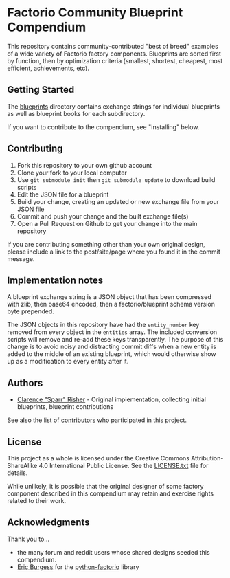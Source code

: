 # Factorio Community Blueprint Compendium

This repository contains community-contributed "best of breed" examples of a wide variety of Factorio factory components. Blueprints are sorted first by function, then by optimization criteria (smallest, shortest, cheapest, most efficient, achievements, etc).

## Getting Started

The [blueprints](blueprints/) directory contains exchange strings for individual blueprints as well as blueprint books for each subdirectory.

If you want to contribute to the compendium, see "Installing" below.

## Contributing

1. Fork this repository to your own github account
2. Clone your fork to your local computer
3. Use `git submodule init` then `git submodule update` to download build scripts
3. Edit the JSON file for a blueprint
4. Build your change, creating an updated or new exchange file from your JSON file
5. Commit and push your change and the built exchange file(s)
6. Open a Pull Request on Github to get your change into the main repository

If you are contributing something other than your own original design, please include a link to the post/site/page where you found it in the commit message.

## Implementation notes

A blueprint exchange string is a JSON object that has been compressed with zlib, then base64 encoded, then a factorio/blueprint schema version byte prepended.

The JSON objects in this repository have had the `entity_number` key removed from every object in the `entities` array. The included conversion scripts will remove and re-add these keys transparently. The purpose of this change is to avoid noisy and distracting commit diffs when a new entity is added to the middle of an existing blueprint, which would otherwise show up as a modification to every entity after it.

## Authors

* [Clarence "Sparr" Risher](https://github.com/sparr) - Original implementation, collecting initial blueprints, blueprint contributions

See also the list of [contributors](https://github.com/your/project/contributors) who participated in this project.

## License

This project as a whole is licensed under the Creative Commons Attribution-ShareAlike 4.0 International Public License. See the [LICENSE.txt](LICENSE.txt) file for details.

While unlikely, it is possible that the original designer of some factory component described in this compendium may retain and exercise rights related to their work.

## Acknowledgments

Thank you to...
* the many forum and reddit users whose shared designs seeded this compendium.
* [Eric Burgess](https://github.com/ericmburgess) for the [python-factorio](https://github.com/ericmburgess/python-factorio) library
